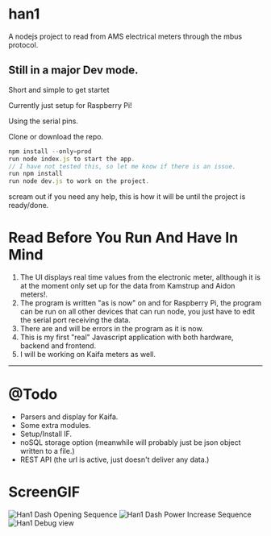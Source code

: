 # han1

A nodejs project to read from AMS electrical meters through the mbus protocol.

## Still in a major Dev mode.

Short and simple to get startet

Currently just setup for Raspberry Pi!

Using the serial pins.

Clone or download the repo.

```javascript
npm install --only=prod
run node index.js to start the app.
// I have not tested this, so let me know if there is an issue.
run npm install
run node dev.js to work on the project.
```

scream out if you need any help, this is how it will be until the project is ready/done.

# Read Before You Run And Have In Mind

1. The UI displays real time values from the electronic meter, allthough it is at the moment only set up for the data from Kamstrup and Aidon meters!.
2. The program is written "as is now" on and for Raspberry Pi, the program can be run on all other devices that can run node, you just have to edit the serial port receiving the data.
3. There are and will be errors in the program as it is now.
4. This is my first "real" Javascript application with both hardware, backend and frontend.
5. I will be working on Kaifa meters as well.

---

# @Todo

- Parsers and display for Kaifa.
- Some extra modules.
- Setup/Install IF.
- noSQL storage option (meanwhile will probably just be json object written to a file.)
- REST API (the url is active, just doesn't deliver any data.)


# ScreenGIF

![Han1 Dash Opening Sequence](https://media.giphy.com/media/1flyJX30ss7woWjynf/giphy.gif)
![Han1 Dash Power Increase Sequence](https://media.giphy.com/media/2siapMfufIMQYxzenz/giphy.gif)
![Han1 Debug view](https://media.giphy.com/media/RIVJam7MB1zygDldmS/giphy.gif)
